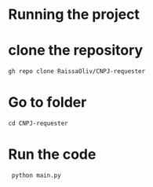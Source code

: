 # Running the project
<h1>clone the repository</h1>
  <p><code>gh repo clone RaissaOliv/CNPJ-requester</code></p>
  
<h1>Go to folder</h1>
<p><code>cd CNPJ-requester</code></p>

<h1>Run the code</h1>
<p><code> python main.py </code></p>
